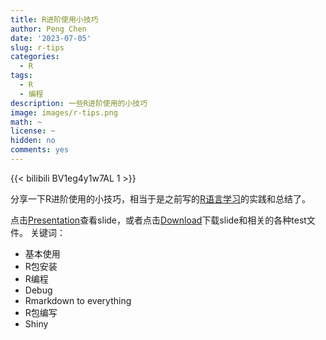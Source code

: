 ```yaml
---
title: R进阶使用小技巧
author: Peng Chen
date: '2023-07-05'
slug: r-tips
categories:
  - R
tags:
  - R
  - 编程
description: 一些R进阶使用的小技巧
image: images/r-tips.png
math: ~
license: ~
hidden: no
comments: yes
---
```


{{< bilibili BV1eg4y1w7AL 1 >}}

分享一下R进阶使用的小技巧，相当于是之前写的[R语言学习](../r-learning)的实践和总结了。

点击[Presentation](/R_tips_for_advanced_use_byAsa/R_tips.html)查看slide，或者点击[Download](/R_tips_for_advanced_use_byAsa/R_tips_for_advanced_use_byAsa.zip)下载slide和相关的各种test文件。
关键词：
- 基本使用
- R包安装
- R编程
- Debug
- Rmarkdown to everything
- R包编写
- Shiny
